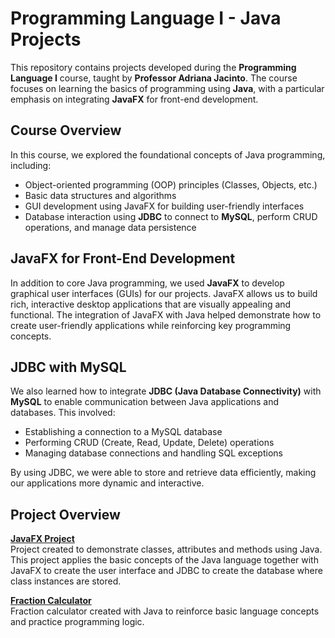 # Programming Language I - Java Projects

This repository contains projects developed during the **Programming Language I** course, taught by **Professor Adriana Jacinto**. The course focuses on learning the basics of programming using **Java**, with a particular emphasis on integrating **JavaFX** for front-end development.

## Course Overview

In this course, we explored the foundational concepts of Java programming, including:

- Object-oriented programming (OOP) principles (Classes, Objects, etc.)
- Basic data structures and algorithms
- GUI development using JavaFX for building user-friendly interfaces
- Database interaction using **JDBC** to connect to **MySQL**, perform CRUD operations, and manage data persistence

## JavaFX for Front-End Development

In addition to core Java programming, we used **JavaFX** to develop graphical user interfaces (GUIs) for our projects. JavaFX allows us to build rich, interactive desktop applications that are visually appealing and functional. The integration of JavaFX with Java helped demonstrate how to create user-friendly applications while reinforcing key programming concepts.

## JDBC with MySQL

We also learned how to integrate **JDBC (Java Database Connectivity)** with **MySQL** to enable communication between Java applications and databases. This involved:

- Establishing a connection to a MySQL database
- Performing CRUD (Create, Read, Update, Delete) operations
- Managing database connections and handling SQL exceptions

By using JDBC, we were able to store and retrieve data efficiently, making our applications more dynamic and interactive.

## Project Overview

 **[JavaFX Project](https://github.com/darloscaniel/programming-language-1/tree/main/javafx-project)**  
Project created to demonstrate classes, attributes and methods using Java. This project applies the basic concepts of the Java language together with JavaFX to create the user interface and JDBC to create the database where class instances are stored.

**[Fraction Calculator](https://github.com/darloscaniel/programming-language-1/tree/main/fraction-calculator)**  
Fraction calculator created with Java to reinforce basic language concepts and practice programming logic.
   
